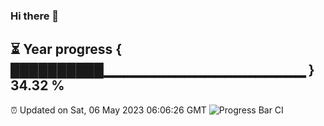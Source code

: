 ### Hi there 👋
⏳ Year progress { ██████████▁▁▁▁▁▁▁▁▁▁▁▁▁▁▁▁▁▁▁▁ } 34.32 %
---
⏰ Updated on Sat, 06 May 2023 06:06:26 GMT
![Progress Bar CI](https://github.com/Moyi321/Moyi321/workflows/Progress%20Bar%20CI/badge.svg)
